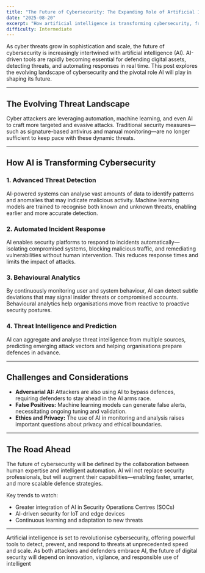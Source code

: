 ```yaml
---
title: "The Future of Cybersecurity: The Expanding Role of Artificial Intelligence"
date: "2025-08-20"
excerpt: "How artificial intelligence is transforming cybersecurity, from threat detection to automated response, and what the future holds for digital defence."
difficulty: Intermediate
---
```


As cyber threats grow in sophistication and scale, the future of cybersecurity is increasingly intertwined with artificial intelligence (AI). AI-driven tools are rapidly becoming essential for defending digital assets, detecting threats, and automating responses in real time. This post explores the evolving landscape of cybersecurity and the pivotal role AI will play in shaping its future.

---

## The Evolving Threat Landscape

Cyber attackers are leveraging automation, machine learning, and even AI to craft more targeted and evasive attacks. Traditional security measures—such as signature-based antivirus and manual monitoring—are no longer sufficient to keep pace with these dynamic threats.

---

## How AI is Transforming Cybersecurity

### 1. Advanced Threat Detection

AI-powered systems can analyse vast amounts of data to identify patterns and anomalies that may indicate malicious activity. Machine learning models are trained to recognise both known and unknown threats, enabling earlier and more accurate detection.

### 2. Automated Incident Response

AI enables security platforms to respond to incidents automatically—isolating compromised systems, blocking malicious traffic, and remediating vulnerabilities without human intervention. This reduces response times and limits the impact of attacks.

### 3. Behavioural Analytics

By continuously monitoring user and system behaviour, AI can detect subtle deviations that may signal insider threats or compromised accounts. Behavioural analytics help organisations move from reactive to proactive security postures.

### 4. Threat Intelligence and Prediction

AI can aggregate and analyse threat intelligence from multiple sources, predicting emerging attack vectors and helping organisations prepare defences in advance.

---

## Challenges and Considerations

- **Adversarial AI:** Attackers are also using AI to bypass defences, requiring defenders to stay ahead in the AI arms race.
- **False Positives:** Machine learning models can generate false alerts, necessitating ongoing tuning and validation.
- **Ethics and Privacy:** The use of AI in monitoring and analysis raises important questions about privacy and ethical boundaries.

---

## The Road Ahead

The future of cybersecurity will be defined by the collaboration between human expertise and intelligent automation. AI will not replace security professionals, but will augment their capabilities—enabling faster, smarter, and more scalable defence strategies.

Key trends to watch:
- Greater integration of AI in Security Operations Centres (SOCs)
- AI-driven security for IoT and edge devices
- Continuous learning and adaptation to new threats

---

Artificial intelligence is set to revolutionise cybersecurity, offering powerful tools to detect, prevent, and respond to threats at unprecedented speed and scale. As both attackers and defenders embrace AI, the future of digital security will depend on innovation, vigilance, and responsible use of intelligent